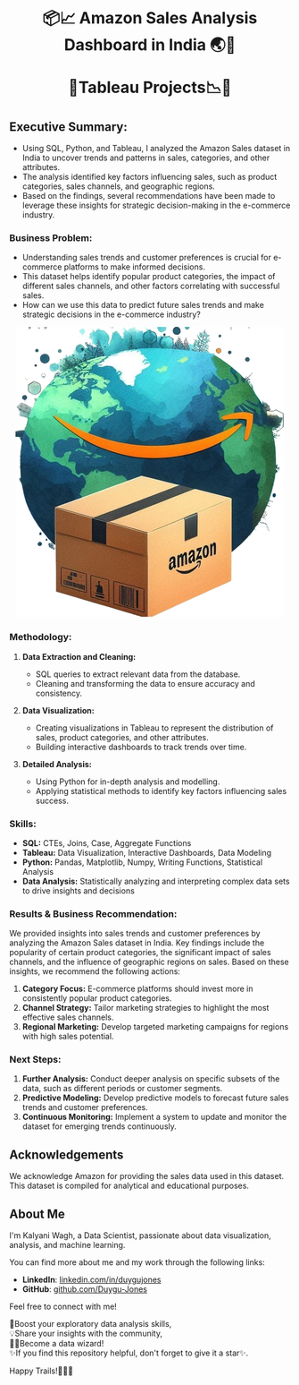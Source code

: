 <h1 align="center">
📦📈 Amazon Sales Analysis Dashboard in India 🌏💼
  
🎯Tableau Projects📉🛒
</h1>

## Executive Summary:

- Using SQL, Python, and Tableau, I analyzed the Amazon Sales dataset in India to uncover trends and patterns in sales, categories, and other attributes. 
- The analysis identified key factors influencing sales, such as product categories, sales channels, and geographic regions. 
- Based on the findings, several recommendations have been made to leverage these insights for strategic decision-making in the e-commerce industry.

### Business Problem:

- Understanding sales trends and customer preferences is crucial for e-commerce platforms to make informed decisions. 
- This dataset helps identify popular product categories, the impact of different sales channels, and other factors correlating with successful sales. 
- How can we use this data to predict future sales trends and make strategic decisions in the e-commerce industry?

<p align="center">
  <img src="https://github.com/Duygu-Jones/Dashboard_Projects/blob/main/TABLEAU/Amazon-Sales-Tableau-Dashboard/pics/Designer2-removebg-preview.png">
</p>

### Methodology:

1. **Data Extraction and Cleaning:**
   - SQL queries to extract relevant data from the database.
   - Cleaning and transforming the data to ensure accuracy and consistency.

2. **Data Visualization:**
   - Creating visualizations in Tableau to represent the distribution of sales, product categories, and other attributes.
   - Building interactive dashboards to track trends over time.

3. **Detailed Analysis:**
   - Using Python for in-depth analysis and modelling.
   - Applying statistical methods to identify key factors influencing sales success.

### Skills:

- **SQL:** CTEs, Joins, Case, Aggregate Functions
- **Tableau:** Data Visualization, Interactive Dashboards, Data Modeling
- **Python:** Pandas, Matplotlib, Numpy, Writing Functions, Statistical Analysis
- **Data Analysis:** Statistically analyzing and interpreting complex data sets to drive insights and decisions

### Results & Business Recommendation:

We provided insights into sales trends and customer preferences by analyzing the Amazon Sales dataset in India. 
Key findings include the popularity of certain product categories, the significant impact of sales channels, and the influence of geographic regions on sales. 
Based on these insights, we recommend the following actions:

1. **Category Focus:** E-commerce platforms should invest more in consistently popular product categories.
2. **Channel Strategy:** Tailor marketing strategies to highlight the most effective sales channels.
3. **Regional Marketing:** Develop targeted marketing campaigns for regions with high sales potential.


### Next Steps:

1. **Further Analysis:** Conduct deeper analysis on specific subsets of the data, such as different periods or customer segments.
2. **Predictive Modeling:** Develop predictive models to forecast future sales trends and customer preferences.
3. **Continuous Monitoring:** Implement a system to update and monitor the dataset for emerging trends continuously.

## Acknowledgements

We acknowledge Amazon for providing the sales data used in this dataset. 
This dataset is compiled for analytical and educational purposes.

## About Me

I'm Kalyani Wagh, a Data Scientist, passionate about data visualization, analysis, and machine learning. <br>

You can find more about me and my work through the following links:

- **LinkedIn**: [linkedin.com/in/duygujones](https://www.linkedin.com/in/kalyani-wagh-3b0985200/)
- **GitHub**: [github.com/Duygu-Jones](https://github.com/KalyaniWagh03)

Feel free to connect with me!<br>

🎯Boost your exploratory data analysis skills,<br> 
💡Share your insights with the community,<br>
👩‍💻Become a data wizard!<br>
✨If you find this repository helpful, don't forget to give it a star✨.<br>

Happy Trails!👩‍💻✨

